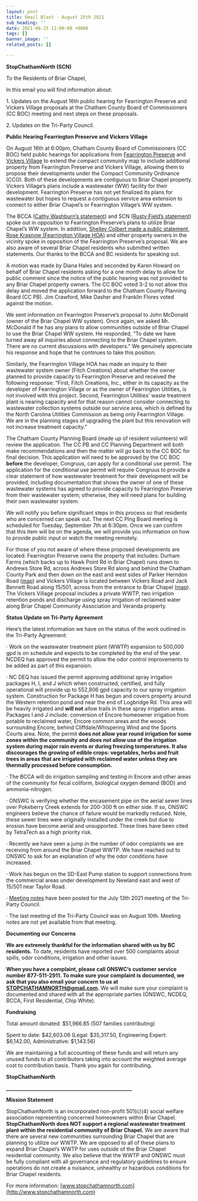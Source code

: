 ```yaml
---
layout: post
title: Email Blast - August 25th 2021
sub_heading: ''
date: 2021-08-25 11:00:00 +0000
tags: []
banner_image: ''
related_posts: []

---
```

**StopChathamNorth (SCN)**

To the Residents of Briar Chapel,

In this email you will find information about:

1\. Updates on the August 16th public hearing for Fearrington Preserve and Vickers Village proposals at the Chatham County Board of Commissioners (CC BOC) meeting and next steps on these proposals.

2\. Updates on the Tri-Party Council.

**Public Hearing Fearrington Preserve and Vickers Village**

On August 16th at 6:00pm, Chatham County Board of Commissioners (CC BOC) held public hearings for applications from [Fearrington Preserve](https://www.chathamcountync.gov/government/departments-programs/planning/rezonings-subdivision-cases/2021-items/fearrington-preserve-congruus-cco-text-and-map-amendment) and [Vickers Village](https://www.chathamcountync.gov/government/departments-programs/planning/rezonings-subdivision-cases/2021-items/vickers-village-cco-text-and-map-amendment) to extend the compact community map to include additional property from Fearrington Preserve and Vickers Village, allowing them to propose their developments under the Compact Community Ordinance (CCO). Both of these developments are contiguous to Briar Chapel property. Vickers Village’s plans include a wastewater (WW) facility for their development. Fearrington Preserve has not yet finalized its plans for wastewater but hopes to request a contiguous service area extension to connect to either Briar Chapel’s or Fearrington Village’s WW system.

The BCCA ([Cathy Washburn’s statement](https://www.briarchapellife.com/ResourceCenter/Download/44435/Congruus%20Testimony%20FINAL%20delivered%20at%208_1621%20hearing?find=hearing%20testimony&doc_id=2949253&print=1&view=1)) and SCN ([Rusty Field’s statement](https://docs.google.com/document/d/1HO1ojWlbMoO5JLPXnsClvz6o6zm83pMU/edit?usp=sharing&ouid=106156363348636327672&rtpof=true&sd=true)) spoke out in opposition to Fearrington Preserve’s plans to utilize Briar Chapel’s WW system. In addition, [Shelley Colbert made a public statement](https://docs.google.com/document/d/1ljO0agjpoc-ULBquNYXn5T5nNn39Afl1/edit?usp=sharing&ouid=106156363348636327672&rtpof=true&sd=true), [Rose Krasnow (Fearrington Village HOA)](https://docs.google.com/document/d/1M0xZxE2lh3qh3gyXw037gfE56PPSgCHk/edit?usp=sharing&ouid=106156363348636327672&rtpof=true&sd=true) and other property owners in the vicinity spoke in opposition of the Fearrington Preserve’s proposal. We are also aware of several Briar Chapel residents who submitted written statements. Our thanks to the BCCA and BC residents for speaking out.

A motion was made by Diana Hales and seconded by Karen Howard on behalf of Briar Chapel residents asking for a one month delay to allow for public comment since the notice of the public hearing was not provided to any Briar Chapel property owners. The CC BOC voted 3-2 to not allow this delay and moved the application forward to the Chatham County Planning Board (CC PB). Jim Crawford, Mike Dasher and Franklin Flores voted against the motion.

We sent information on Fearrington Preserve’s proposal to John McDonald (owner of the Briar Chapel WW system). Once again, we asked Mr. McDonald if he has any plans to allow communities outside of Briar Chapel to use the Briar Chapel WW system. He responded, “To date we have turned away all inquiries about connecting to the Briar Chapel system. There are no current discussions with developers.” We genuinely appreciate his response and hope that he continues to take this position.

Similarly, the Fearrington Village HOA has made an inquiry to their wastewater system owner (Fitch Creations) about whether the owner planned to provide capacity to Fearrington Preserve and received the following response: “First, Fitch Creations, Inc., either in its capacity as the developer of Fearrington Village or as the owner of Fearrington Utilities, is not involved with this project. Second, Fearrington Utilities’ waste treatment plant is nearing capacity and for that reason cannot consider connecting to wastewater collection systems outside our service area, which is defined by the North Carolina Utilities Commission as being only Fearrington Village. We are in the planning stages of upgrading the plant but this renovation will not increase treatment capacity.”

The Chatham County Planning Board (made up of resident volunteers) will review the application. The CC PB and CC Planning Department will both make recommendations and then the matter will go back to the CC BOC for final decision. This application will need to be approved by the CC BOC **before** the developer, Congruus, can apply for a conditional use permit. The application for the conditional use permit will require Congruus to provide a clear statement of how wastewater treatment for their development will be provided, including documentation that shows the owner of one of these wastewater systems has agreed to provide capacity to Fearrington Preserve from their wastewater system; otherwise, they will need plans for building their own wastewater system.

We will notify you before significant steps in this process so that residents who are concerned can speak out. The next CC Plng Board meeting is scheduled for Tuesday, September 7th at 6:30pm. Once we can confirm that this item will be on the agenda, we will provide you information on how to provide public input or watch the meeting remotely.

For those of you not aware of where these proposed developments are located: Fearrington Preserve owns the property that includes: Durham Farms (which backs up to Hawk Point Rd in Briar Chapel) runs down to Andrews Store Rd, across Andrews Store Rd along and behind the Chatham County Park and then down on the east and west sides of Parker Herndon Road ([map](https://drive.google.com/file/d/1efkG9PXpVSQF-dpV-U57bbNPutzB7rv0/view?usp=sharing)) and Vickers Village is located between Vickers Road and Jack Bennett Road along 15/501, across from the entrance to Briar Chapel [(map](https://www.chathamcountync.gov/home/showpublisheddocument/56611/637629805040900000)). The Vickers Village proposal includes a private WWTP, two irrigation retention ponds and discharge using spray irrigation of reclaimed water along Briar Chapel Community Association and Veranda property.

**Status Update on Tri-Party Agreement**

Here’s the latest information we have on the status of the work outlined in the Tri-Party Agreement:

· Work on the wastewater treatment plant (WWTP) expansion to 500,000 gpd is on schedule and expects to be completed by the end of the year. NCDEQ has approved the permit to allow the odor control improvements to be added as part of this expansion.

· NC DEQ has issued the permit approving additional spray irrigation packages H, I, and J which when constructed, certified, and fully operational will provide up to 552,806 gpd capacity to our spray irrigation system. Construction for Package H has begun and covers property around the Western retention pond and near the end of Logbridge Rd. This area will be heavily irrigated and **will not** allow trails in these spray irrigation areas. Packages I and J include: conversion of Encore homeowner irrigation from potable to reclaimed water, Encore common areas and the woods surrounding Encore, behind Cliffdale/Whispering Wind and the Sports Courts area. Note, the permit **does not allow year round irrigation for some zones within the community and does not allow use of the irrigation system during major rain events or during freezing temperatures. It also discourages the growing of edible crops: vegetables, herbs and fruit trees in areas that are irrigated with reclaimed water unless they are thermally processed before consumption.**

· The BCCA will do irrigation sampling and testing in Encore and other areas of the community for fecal coliform, biological oxygen demand (BOD) and ammonia-nitrogen.

· ONSWC is verifying whether the encasement pipe on the aerial sewer lines over Pokeberry Creek extends for 200-300 ft on either side. If so, ONSWC engineers believe the chance of failure would be markedly reduced. Note, these sewer lines were originally installed under the creek but due to erosion have become aerial and unsupported. These lines have been cited by TetraTech as a high priority risk.

· Recently we have seen a jump in the number of odor complaints we are receiving from around the Briar Chapel WWTP. We have reached out to ONSWC to ask for an explanation of why the odor conditions have increased.

· Work has begun on the SD-East Pump station to support connections from the commercial areas under development by Newland east and west of 15/501 near Taylor Road.

· [Meeting notes](https://www.briarchapellife.com/ResourceCenter/Download/44435/final%20tpc%20report%2071321?doc_id=2947300&print=1&view=1) have been posted for the July 13th 2021 meeting of the Tri-Party Council.

· The last meeting of the Tri-Party Council was on August 10th. Meeting notes are not yet available from that meeting.

**Documenting our Concerns**

**We are extremely thankful for the information shared with us by BC residents.** To date, residents have reported over 500 complaints about spills, odor conditions, irrigation and other issues.

**When you have a complaint, please call ONSWC’s customer service number 877-511-2911. To make sure your complaint is documented, we ask that you also email your concern to us at** [**STOPCHATHAMNORTH@gmail.com**](mailto:STOPCHATHAMNORTH@gmail.com)**.** We will make sure your complaint is documented and shared with all the appropriate parties (ONSWC, NCDEQ, BCCA, First Residential, Chip White).

**Fundraising**

Total amount donated: $51,966.85 (507 families contributing)

Spent to date: $42,603.06 (Legal: $35,317.50, Engineering Expert: $6,142.00, Administrative: $1,143.56)

We are maintaining a full accounting of these funds and will return any unused funds to all contributors taking into account the weighted average cost to contribution basis. Thank you again for contributing.

**StopChathamNorth**

**___________________________________________________**

**Mission Statement**

StopChathamNorth is an incorporated non-profit 501(c)(4) social welfare association representing concerned homeowners within Briar Chapel. **StopChathamNorth does NOT support a regional wastewater treatment plant within the residential community of Briar Chapel.** We are aware that there are several new communities surrounding Briar Chapel that are planning to utilize our WWTP. We are opposed to all of these plans to expand Briar Chapel’s WWTP for uses outside of the Briar Chapel residential community. We also believe that the WWTP and ONSWC must be fully compliant with all governance and regulatory guidelines to ensure operations do not create a nuisance, unhealthy or hazardous conditions for Briar Chapel residents.

For more information: [www.stopchathamnorth.com](http://www.stopchathamnorth.com)